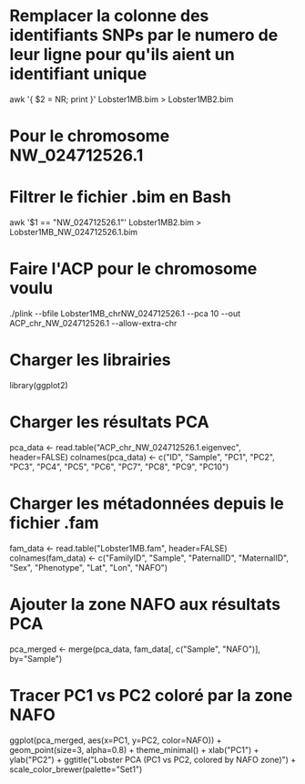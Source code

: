 # Remplacer la colonne des identifiants SNPs par le numero de leur ligne pour qu'ils aient un identifiant unique
awk '{ $2 = NR; print }' Lobster1MB.bim > Lobster1MB2.bim

# Pour le chromosome NW_024712526.1
# Filtrer le fichier .bim en Bash
awk '$1 == "NW_024712526.1"' Lobster1MB2.bim > Lobster1MB_NW_024712526.1.bim

# Faire l'ACP pour le chromosome voulu
./plink --bfile Lobster1MB_chrNW_024712526.1 --pca 10 --out ACP_chr_NW_024712526.1 --allow-extra-chr 

# Charger les librairies
library(ggplot2)

# Charger les résultats PCA
pca_data <- read.table("ACP_chr_NW_024712526.1.eigenvec", header=FALSE)
colnames(pca_data) <- c("ID", "Sample", "PC1", "PC2", "PC3", "PC4", "PC5", "PC6", "PC7", "PC8", "PC9", "PC10")

# Charger les métadonnées depuis le fichier .fam
fam_data <- read.table("Lobster1MB.fam", header=FALSE)
colnames(fam_data) <- c("FamilyID", "Sample", "PaternalID", "MaternalID", "Sex", "Phenotype", "Lat", "Lon", "NAFO")

# Ajouter la zone NAFO aux résultats PCA
pca_merged <- merge(pca_data, fam_data[, c("Sample", "NAFO")], by="Sample")

# Tracer PC1 vs PC2 coloré par la zone NAFO
ggplot(pca_merged, aes(x=PC1, y=PC2, color=NAFO)) +
  geom_point(size=3, alpha=0.8) +
  theme_minimal() +
  xlab("PC1") + 
  ylab("PC2") +
  ggtitle("Lobster PCA (PC1 vs PC2, colored by NAFO zone)") +
  scale_color_brewer(palette="Set1")
